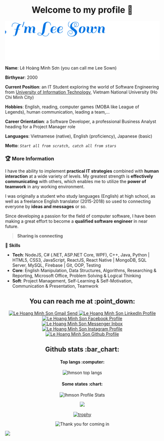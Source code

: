 <h1 align="center">Welcome to my profile 👋</h1>

<p align="center">
  <img src="./hello.svg" alt="Hello I am Lee Sown" />
</p>

**Name**: Lê Hoàng Minh Sơn (you can call me Lee Sown)  

**Birthyear**: 2000  

**Current Position**: an IT Student exploring the world of Software Engineering from [University of Information Technology](https://en.uit.edu.vn/), Vietnam National University (Ho Chi Minh City)  

**Hobbies**: English, reading, computer games (MOBA like League of Legends), human communication, leading a team,...  

**Career Orientation**: a Software Developer, a professional Business Analyst heading for a Project Manager role  

**Languages**: Vietnamese (native), English (proficiency), Japanese (basic)  

**Motto**:  *`Start all from scratch, catch all from stars`*   

### :trophy: More Information

I have the ability to implement **practical IT strategies** combined with **human interaction** at a wide variety of levels. My greatest strength is **effectively communicating** with others, which enables me to utilize the **power of teamwork** in any working environment.  

I was originally a student who study languages (English) at high school, as well as a freelance English translator (2015-2018) so used to connecting everyone by **ideas and messages** or so.

Since developing a passion for the field of computer software, I have been making a great effort to become a **qualified software engineer** in near future.

> **Sharing is connecting**

:sunrise_over_mountains: **Skills**

* **Tech**: NodeJS, C# (.NET, ASP.NET Core, WPF), C++, Java, Python  | HTML5, CSS3, JavaScript, ReactJS, React Native | MongoDB, SQL Server, MySQL, Firebase | Git, OOP, Testing
* **Core**: English Manipulation, Data Structures, Algorithms, Researching & Reporting, Microsoft Office, Problem Solving & Logical Thinking
* **Soft**: Project Management, Self-Learning & Self-Motivation, Communication & Presentation, Teamwork

<h2 align="center">You can reach me at :point_down:</h2>

<p align="center">
  <a href="mailto:lehoangminhson123@gmail.com">
    <img src="https://www.vectorlogo.zone/logos/gmail/gmail-icon.svg" alt="Le Hoang Minh Son Gmail Send" height="30" width="30">
  </a>
  
  <a href="https://www.linkedin.com/in/leesown/">
    <img src="https://www.vectorlogo.zone/logos/linkedin/linkedin-icon.svg" alt="Le Hoang Minh Son LinkedIn Profile" height="30" width="30">
  </a>
  
  <a href="https://www.facebook.com/le.son.5439">
    <img src="https://www.vectorlogo.zone/logos/facebook/facebook-official.svg" alt="Le Hoang Minh Son Facebook Profile" height="30" width="30">
  </a>
  
  <a href="https://m.me/le.son.5439">
    <img src="https://www.vectorlogo.zone/logos/messenger/messenger-icon.svg" alt="Le Hoang Minh Son Messenger Inbox" height="30" width="30">
  </a>
  
  <a href="https://www.instagram.com/leesown1520/">
    <img src="https://www.vectorlogo.zone/logos/instagram/instagram-icon.svg" alt="Le Hoang Minh Son Instagram Profile" height="30" width="30">
  </a>
  
  <a href="https://lhmson.github.io/">
    <img src="https://www.vectorlogo.zone/logos/github/github-tile.svg" alt="Le Hoang Minh Son Github Profile" height="30" width="30">
  </a>
</p>

<!-- <h2 align="center"><a href="https://lhmson.github.io/leesown_portfolio/">Tiny porfolio website</a></p> -->

<h2 align="center">Github stats :bar_chart:</h2>

<h4 align="center">Top langs :computer:</h4>
<p align="center"><img src="https://github-readme-stats.vercel.app/api/top-langs/?username=lhmson&langs_count=10&layout=compact&hide=objective-c,shell,starlark" alt="lhmson top langs" /></p>

<h4 align="center">Some states :chart:</h4>
<p align="center"><img src="https://github-readme-stats.vercel.app/api?username=lhmson&show_icons=true&theme=react&hide=stars,issues&custom_title=Lee+Sown+ Public+State+Recently" alt="lhmson Profile Stats" /></p>

<div align=center>
  <img src="http://github-readme-streak-stats.herokuapp.com?user=lhmson&hide_border=true" />
</div>

<div align=center>
  
[![trophy](https://github-profile-trophy.vercel.app/?username=ryo-ma)](https://github.com/ryo-ma/github-profile-trophy)

</div>

<p align="center"><img src="https://i.pinimg.com/originals/ab/c8/05/abc805563d75437aa698b7c0df476302.gif" alt="Thank you for coming in"></p>

![](https://komarev.com/ghpvc/?username=lhmson&color=blueviolet)

<!--
**lhmson/lhmson** is a ✨ _special_ ✨ repository because its `README.md` (this file) appears on your GitHub profile.

Here are some ideas to get you started:

- 🔭 I’m currently working on ...
- 🌱 I’m currently learning ...
- 👯 I’m looking to collaborate on ...
- 🤔 I’m looking for help with ...
- 💬 Ask me about ...
- 📫 How to reach me: ...
- 😄 Pronouns: ...
- ⚡ Fun fact: ...
-->
